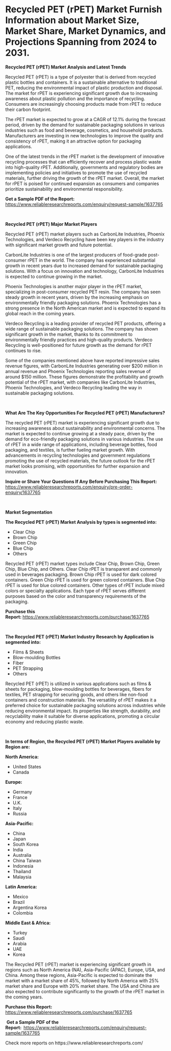 <p><h1>Recycled PET (rPET) Market Furnish Information about Market Size, Market Share, Market Dynamics, and Projections Spanning from 2024 to 2031.</h1></p><p><strong>Recycled PET (rPET) Market Analysis and Latest Trends</strong></p>
<p><p>Recycled PET (rPET) is a type of polyester that is derived from recycled plastic bottles and containers. It is a sustainable alternative to traditional PET, reducing the environmental impact of plastic production and disposal. The market for rPET is experiencing significant growth due to increasing awareness about plastic pollution and the importance of recycling. Consumers are increasingly choosing products made from rPET to reduce their carbon footprint.</p><p>The rPET market is expected to grow at a CAGR of 12.1% during the forecast period, driven by the demand for sustainable packaging solutions in various industries such as food and beverage, cosmetics, and household products. Manufacturers are investing in new technologies to improve the quality and consistency of rPET, making it an attractive option for packaging applications.</p><p>One of the latest trends in the rPET market is the development of innovative recycling processes that can efficiently recover and process plastic waste into high-quality rPET. Additionally, governments and regulatory bodies are implementing policies and initiatives to promote the use of recycled materials, further driving the growth of the rPET market. Overall, the market for rPET is poised for continued expansion as consumers and companies prioritize sustainability and environmental responsibility.</p></p>
<p><strong>Get a Sample PDF of the Report:&nbsp;</strong> <a href="https://www.reliableresearchreports.com/enquiry/request-sample/1637765">https://www.reliableresearchreports.com/enquiry/request-sample/1637765</a></p>
<p>&nbsp;</p>
<p><strong>Recycled PET (rPET) Major Market Players</strong></p>
<p><p>Recycled PET (rPET) market players such as CarbonLite Industries, Phoenix Technologies, and Verdeco Recycling have been key players in the industry with significant market growth and future potential. </p><p>CarbonLite Industries is one of the largest producers of food-grade post-consumer rPET in the world. The company has experienced substantial growth in recent years due to increased demand for sustainable packaging solutions. With a focus on innovation and technology, CarbonLite Industries is expected to continue growing in the market.</p><p>Phoenix Technologies is another major player in the rPET market, specializing in post-consumer recycled PET resin. The company has seen steady growth in recent years, driven by the increasing emphasis on environmentally friendly packaging solutions. Phoenix Technologies has a strong presence in the North American market and is expected to expand its global reach in the coming years.</p><p>Verdeco Recycling is a leading provider of recycled PET products, offering a wide range of sustainable packaging solutions. The company has shown significant growth in the market, thanks to its commitment to environmentally friendly practices and high-quality products. Verdeco Recycling is well-positioned for future growth as the demand for rPET continues to rise.</p><p>Some of the companies mentioned above have reported impressive sales revenue figures, with CarbonLite Industries generating over $200 million in annual revenue and Phoenix Technologies reporting sales revenue of around $150 million. These figures demonstrate the profitability and growth potential of the rPET market, with companies like CarbonLite Industries, Phoenix Technologies, and Verdeco Recycling leading the way in sustainable packaging solutions.</p></p>
<p>&nbsp;</p>
<p><strong>What Are The Key Opportunities For Recycled PET (rPET) Manufacturers?</strong></p>
<p><p>The recycled PET (rPET) market is experiencing significant growth due to increasing awareness about sustainability and environmental concerns. The market is expected to continue growing at a steady pace, driven by the demand for eco-friendly packaging solutions in various industries. The use of rPET in a wide range of applications, including beverage bottles, food packaging, and textiles, is further fueling market growth. With advancements in recycling technologies and government regulations promoting the use of recycled materials, the future outlook for the rPET market looks promising, with opportunities for further expansion and innovation.</p></p>
<p><strong>Inquire or Share Your Questions If Any Before Purchasing This Report:</strong> <a href="https://www.reliableresearchreports.com/enquiry/pre-order-enquiry/1637765">https://www.reliableresearchreports.com/enquiry/pre-order-enquiry/1637765</a></p>
<p>&nbsp;</p>
<p><strong>Market Segmentation</strong></p>
<p><strong>The Recycled PET (rPET) Market Analysis by types is segmented into:</strong></p>
<p><ul><li>Clear Chip</li><li>Brown Chip</li><li>Green Chip</li><li>Blue Chip</li><li>Others</li></ul></p>
<p><p>Recycled PET (rPET) market types include Clear Chip, Brown Chip, Green Chip, Blue Chip, and Others. Clear Chip rPET is transparent and commonly used in beverages packaging. Brown Chip rPET is used for dark colored containers. Green Chip rPET is used for green colored containers. Blue Chip rPET is used for blue colored containers. Other types of rPET include mixed colors or specialty applications. Each type of rPET serves different purposes based on the color and transparency requirements of the packaging.</p></p>
<p><strong>Purchase this Report:&nbsp;</strong><a href="https://www.reliableresearchreports.com/purchase/1637765">https://www.reliableresearchreports.com/purchase/1637765</a></p>
<p>&nbsp;</p>
<p><strong>The Recycled PET (rPET) Market Industry Research by Application is segmented into:</strong></p>
<p><ul><li>Films & Sheets</li><li>Blow-moulding Bottles</li><li>Fiber</li><li>PET Strapping</li><li>Others</li></ul></p>
<p><p>Recycled PET (rPET) is utilized in various applications such as films & sheets for packaging, blow-moulding bottles for beverages, fibers for textiles, PET strapping for securing goods, and others like non-food containers and construction materials. The versatility of rPET makes it a preferred choice for sustainable packaging solutions across industries while reducing environmental impact. Its properties like strength, durability, and recyclability make it suitable for diverse applications, promoting a circular economy and reducing plastic waste.</p></p>
<p>&nbsp;</p>
<p><strong>In terms of Region, the Recycled PET (rPET) Market Players available by Region are:</strong></p>
<p>
    <p> <strong> North America: </strong>
        <ul>
            <li>United States</li>
            <li>Canada</li>
        </ul>
        </p> 
    <p> <strong> Europe: </strong>
        <ul>
            <li>Germany</li>
            <li>France</li>
            <li>U.K.</li>
            <li>Italy</li>
            <li>Russia</li>
        </ul>
        </p> 
    <p> <strong> Asia-Pacific: </strong>
        <ul>
            <li>China</li>
            <li>Japan</li>
            <li>South Korea</li>
            <li>India</li>
            <li>Australia</li>
            <li>China Taiwan</li>
            <li>Indonesia</li>
            <li>Thailand</li>
            <li>Malaysia</li>
        </ul>
        </p> 
    <p> <strong> Latin America: </strong>
        <ul>
            <li>Mexico</li>
            <li>Brazil</li>
            <li>Argentina Korea</li>
            <li>Colombia</li>
        </ul>
        </p> 
    <p> <strong> Middle East & Africa: </strong>
        <ul>
            <li>Turkey</li>
            <li>Saudi</li>
            <li>Arabia</li>
            <li>UAE</li>
            <li>Korea</li>
        </ul>
    </p>
    </p>
<p><p>The Recycled PET (rPET) market is experiencing significant growth in regions such as North America (NA), Asia-Pacific (APAC), Europe, USA, and China. Among these regions, Asia-Pacific is expected to dominate the market with a market share of 45%, followed by North America with 25% market share and Europe with 20% market share. The USA and China are also expected to contribute significantly to the growth of the rPET market in the coming years.</p></p>
<p><strong>Purchase this Report: </strong><a href="https://www.reliableresearchreports.com/purchase/1637765">https://www.reliableresearchreports.com/purchase/1637765</a></p>
<p>&nbsp;<strong>Get a Sample PDF of the Report:&nbsp;&nbsp;</strong><a href="https://www.reliableresearchreports.com/enquiry/request-sample/1637765">https://www.reliableresearchreports.com/enquiry/request-sample/1637765</a></p>
<p><strong></strong></p>
<p>Check more reports on https://www.reliableresearchreports.com/</p>